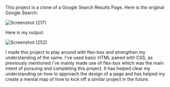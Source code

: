 This project is a clone of a Google Search Results Page.
Here is the original Google Search:

![Screenshot (217)](https://github.com/AbhaNair/GoogleSearch/assets/109072394/0eda055a-74cc-49a0-992d-fe68d3fed9ab)

Here is my output:

![Screenshot (252)](https://github.com/AbhaNair/GoogleSearch/assets/109072394/0c374028-8205-4af3-95c2-06dddf02bec0)

I made this project to play around with flex-box and strengthen my understanding of the same.
I've used basic HTML paired with CSS, as previously mentioned i've mainly made use of flex-box which was the main intent of pursuing and completing this project.
It has helped clear my understanding on how to approach the design of a page and has helped my create a mental map of how to kick off a similar project in the future.

